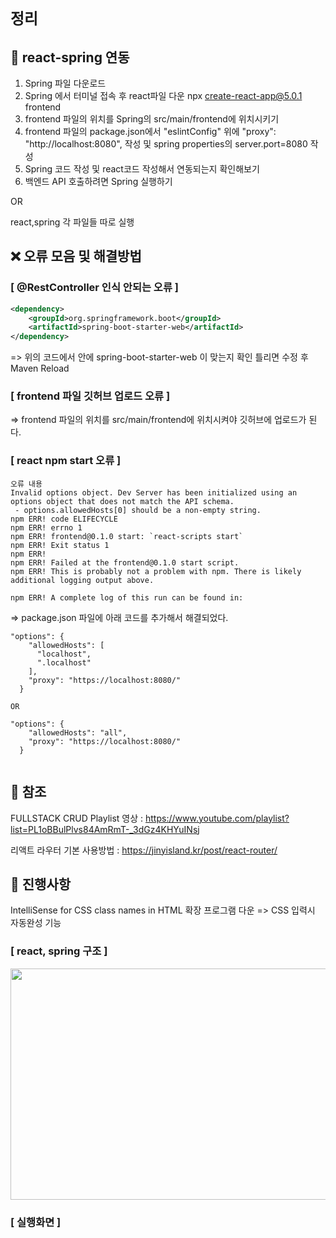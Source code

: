 # `정리`

## :pushpin: react-spring 연동 
1. Spring 파일 다운로드
2. Spring 에서 터미널 접속 후 react파일 다운 npx create-react-app@5.0.1 frontend
3. frontend 파일의 위치를 Spring의 src/main/frontend에 위치시키기
4. frontend 파일의 package.json에서 "eslintConfig" 위에 "proxy": "http://localhost:8080", 작성 및 spring properties의 server.port=8080 작성
5. Spring 코드 작성 및 react코드 작성해서 연동되는지 확인해보기
6. 백엔드 API 호출하려면 Spring 실행하기

OR

react,spring 각 파일들 따로 실행

## :x: 오류 모음 및 해결방법
### [ @RestController 인식 안되는 오류 ] </br>
```xml
<dependency>
	<groupId>org.springframework.boot</groupId>
	<artifactId>spring-boot-starter-web</artifactId>
</dependency>
```
=> 위의 코드에서 <artifactId>안에 spring-boot-starter-web 이 맞는지 확인 틀리면 수정 후 Maven Reload

### [ frontend 파일 깃허브 업로드 오류 ] </br>
=> frontend 파일의 위치를 src/main/frontend에 위치시켜야 깃허브에 업로드가 된다.

### [ react npm start 오류 ]
```
오류 내용
Invalid options object. Dev Server has been initialized using an options object that does not match the API schema.
 - options.allowedHosts[0] should be a non-empty string.
npm ERR! code ELIFECYCLE
npm ERR! errno 1
npm ERR! frontend@0.1.0 start: `react-scripts start`
npm ERR! Exit status 1
npm ERR! 
npm ERR! Failed at the frontend@0.1.0 start script.
npm ERR! This is probably not a problem with npm. There is likely additional logging output above.

npm ERR! A complete log of this run can be found in:
```

=> package.json 파일에 아래 코드를 추가해서 해결되었다.
```
"options": {
    "allowedHosts": [
      "localhost",
      ".localhost"
    ],
    "proxy": "https://localhost:8080/"
  }
  
OR

"options": {
    "allowedHosts": "all",
    "proxy": "https://localhost:8080/"
  }
  
```
## :bookmark: 참조
FULLSTACK CRUD Playlist 영상 : https://www.youtube.com/playlist?list=PL1oBBulPlvs84AmRmT-_3dGz4KHYuINsj

리액트 라우터 기본 사용방법 : https://jinyisland.kr/post/react-router/

##  :running: 진행사항
IntelliSense for CSS class names in HTML 확장 프로그램 다운 => CSS 입력시 자동완성 기능

### [ react, spring 구조 ]

<img src="https://user-images.githubusercontent.com/76469073/235279692-05d8a762-d724-41a2-b211-020a5e04b263.png" width="600" height="370">
 
### [ 실행화면 ]


